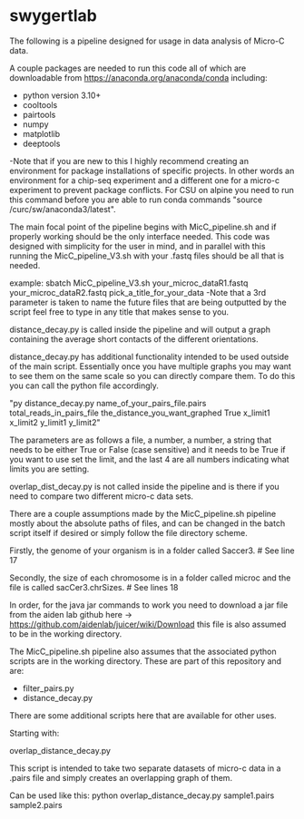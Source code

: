 # swygertlab
The following is a pipeline designed for usage in data analysis of Micro-C data. 

A couple packages are needed to run this code all of which are downloadable from https://anaconda.org/anaconda/conda including:
- python version 3.10+
- cooltools
- pairtools
- numpy
- matplotlib
- deeptools

-Note that if you are new to this I highly recommend creating an environment for package installations of specific projects. In other words an environment
for a chip-seq experiment and a different one for a micro-c experiment to prevent package conflicts. For CSU on alpine you need to run this command before
you are able to run conda commands "source /curc/sw/anaconda3/latest".

The main focal point of the pipeline begins with MicC_pipeline.sh and if properly working should be the only interface needed. 
This code was designed with simplicity for the user in mind, and in parallel with this running the MicC_pipeline_V3.sh with your .fastq files
should be all that is needed. 

example: sbatch MicC_pipeline_V3.sh your_microc_dataR1.fastq your_microc_dataR2.fastq pick_a_title_for_your_data
-Note that a 3rd parameter is taken to name the future files that are being outputted by the script feel free to type in any title that makes sense to you.

distance_decay.py is called inside the pipeline and will output a graph containing the average short contacts of the different orientations.

distance_decay.py has additional functionality intended to be used outside of the main script. 
Essentially once you have multiple graphs you may want to see them on the same scale so you can directly compare them. 
To do this you can call the python file accordingly.

"py distance_decay.py name_of_your_pairs_file.pairs total_reads_in_pairs_file the_distance_you_want_graphed True x_limit1 x_limit2 y_limit1 y_limit2"

The parameters are as follows a file, a number, a number, a string that needs to be either True or False (case sensitive) and it needs to be True if you 
want to use set the limit, and the last 4 are all numbers indicating what limits you are setting. 

overlap_dist_decay.py is not called inside the pipeline and is there if you need to compare two different micro-c data sets. 

There are a couple assumptions made by the MicC_pipeline.sh pipeline mostly about the absolute paths of files, and can be changed in the 
batch script itself if desired or simply follow the file directory scheme.

Firstly, the genome of your organism is in a folder called Saccer3. # See line 17

Secondly, the size of each chromosome is in a folder called microc and the file is called sacCer3.chrSizes. # See lines 18

In order, for the java jar commands to work you need to download a jar file from the aiden lab github here -> https://github.com/aidenlab/juicer/wiki/Download 
this file is also assumed to be in the working directory. 

The MicC_pipeline.sh pipeline also assumes that the associated python scripts are in the working directory. 
These are part of this repository and are:
- filter_pairs.py
- distance_decay.py

There are some additional scripts here that are available for other uses.

Starting with:

overlap_distance_decay.py

This script is intended to take two separate datasets of micro-c data in a .pairs file and simply creates an overlapping graph of them.

Can be used like this: python overlap_distance_decay.py sample1.pairs sample2.pairs
